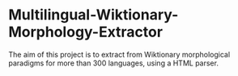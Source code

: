 # Multilingual-Wiktionary-Morphology-Extractor
The aim of this project is to extract from Wiktionary morphological paradigms for more than 300 languages, using a HTML parser.
